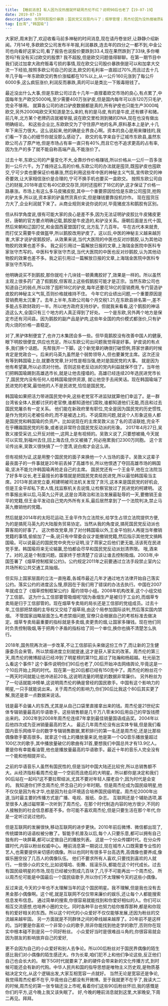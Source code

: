 ```yaml
---
title: 【睡前消息】有人因为没热搜就怀疑周杰伦不红？说明90后也老了【19-07-19】
date: 2019-07-19
description: 东阿阿胶股价暴跌；国民党又双叕内斗了；烟草管理；周杰伦因为没热搜被质疑。
tag: [台湾","韩国瑜"]
---
```


大家好,周末到了,欢迎收看马前多神秘的时间消息,现在请丹卷坐好,让静静介绍新闻。7月14号,多欧欧交公司发布半年报,利润暴跌,连去年的四分之一都不到,中金公司也向看好这家公司,看了报告也说股价要跌到33.4,现在果然跌到了33块,多你嘲苦吗?有没有买过欧交的股票?
我不超股,但是欧交问题值得聊聊。在第一期节目中我们说过加拿大政府贩毒亏损的事情,现在欧交公司股价暴跌倒是可以和加拿大交流一下经验,按照多欧公司自己的说法,欧交的毛利率一直超过70%,而且过去十几年几乎每一年东欧欧交的售价涨幅都在10%以上,从一公斤160元涨到了每公斤6000多,这么疯狂涨价,利润反而暴跌,真的可以是类比一下贩毒赔钱了。

最近没出什么大事,但是东欧公司过去十几年一直撑着欧交市场的良心,有点累了,中国每年生产欧交5000吨,至少需要400万张驴皮,但是国内每年可以杀120万只毛驴,完全不够用。
就算各公司的进口驴皮数据都是真的,所有驴皮也只能生产3000吨欧交,另外2000吨欧交天知道是怎么来的,有的是马皮,有的是牛皮,还有螺子和猪。前几年,北方某个老牌药店就被举报,说在欧交里检测到猪的DNA,现在也没有做出明确结论。
和这些企业比,东欧欧交为了守住原产地的名声,原料基本上是驴,十几年下来压力很大。这么说起来,他的确是业界良心啊。资本的良心是用来赚钱的,我们看一下良心的细节你就没那么感动了。
欧交的名字来自于辽城市东欧县,虽然东欧公司占了原产地,但是市场占有率一直只有40%,而且它也不追求更高的占有率,因为生产的多了就不能自称高端产品,不能涨价了。

过去十年,东欧公司的产量变化不大,全靠炒作价格赚钱,所以价格从一公斤一百多涨到一公斤六千。为了维持这么高的价格,东欧公司的办法就是囤货,既囤驴皮也囤欧交,宁可少卖也要保证价格暴涨,然后利用这些年中医的神秘主义气氛,宣传欧交的神奇要效,让大家相信涨价是合理的,宁可不换手机也要买一盒欧交。
按照东欧公司自己的财报,2018年底它有40亿欧交存货,同时还囤积了18亿的驴,这才保证了价格一路暴涨。市场上有这么多马皮猪皮胶,其中一个重要原因恰恰是东欧公司囤货,抢购的驴太多,所以说,资本家的驴虽然货真价实,但是赚钱要靠投机炒作。
现在囤货压力大了,企业利润就下来了。从商业规则来说你说的对,毕竟猪皮冻和鹅胶有区别。

但从科学角度说,很有可能大家的良心是差不多,因为无法证明驴皮胶比牛皮猪皮更好。唐朝的官方要点明确记载,鹅胶是牛皮造的,和驴没关系。唐朝后面是五代十国,然后宋朝和辽国打仗,和金国西夏盟国打仗,北方乱了几百年。
牛在古代本来就贵,而打仗又需要牛皮做盔甲,所以鹅胶改用驴皮了。这以后,中医的神秘主义越来越厉害,大家才说驴皮鹅胶好。从效果来说,当代大医院的中医也反对炒鹅胶,认为其他动物胶的效果也差不多。
我之前引用过一篇解放日报的文章,上海瑞金医院中医科专家张守杰写的。中医科专家张守杰说,当代大医院的中医也反对炒鹅胶,认为其他动物胶的效果也差不多。我之前引用过一篇解放日报的文章,上海瑞金医院中医科专家张守杰写的。

他明确说买不到鹅胶,那你就吃十几块钱一顿黄鹰胶好了,效果是一样的。所以虽然主观上很多药厂造了假鹅胶,但客观上这些假鹅胶可能才是正宗。当然东欧公司也知道自己的弱点,所以除了囤积18亿的驴皮,每年还要花18亿的营销费用,专门营造驴皮胶的神秘主义气氛,否则价格就维持不住。
今年它的业绩出问题,一个重要原因是营销费用太沉重了。去年上半年,东欧公司每个月交税1.21,在东欧县排名第一,差不多能占东欧财政的一半。所以地方政府支持炒驴。但就我来看看,这个鹅胶的神话造这么大,全国只有三个地方的人真正得到了好处。
一个是东欧,另外两个地方是保定市还有河间县。因为鹅胶的副产品是驴肉,这些年全国的肉价模式都涨价,只有驴肉火烧的价格一直稳定。

对了,黑驴体制便宜了,也许刀木集团会多一些。但毕竟鹅胶没有改善中国人的健康,眼下明胶很便宜,供应也充足。所以东欧公司出问题我觉得是好事。驴皮说的有点多,我们换个话题。
先帮我开一下脚。这个新党章的确很打破惯例,蒋家世袭的时候肯定是党政合一。后来的马英九虽然是个弱势领导人,但也要兼党主席。这次还没有等到韩国瑜上台,就要改党章,针对性是相当强,绝对是国民党的大事。
就是因为他有希望赢,所以必须对付他。否则这些老反动派的党内利益就保不住了。当年他们把韩国瑜踢到高雄选市长,就是让他去撞墙的。高雄已经连续20年选民进党市长了,国民党内没有任何人给韩国瑜提供资源,
就让他空手去闹笑话。现在韩国瑜端了民进党的老窝,最怕他的人不是民进党,恰恰是国民党。

韩国瑜如果把活力带进国民党中央,这些老党官不进监狱就算他们幸运了。是一群台湾省全体人民都讨厌的老官僚,谁都知道他们腐败,谁都知道他们无能,而且和过去国民党屠杀有一定关系。
他们能在新政府里有职位,完全是因为国民党的历史惯性,是作为党的元老被任命的,而不是被选上的。不说腐败问题,就说个人形象这些人都是国民党和韩国瑜的负资产。比如说现在的主席吴敦义出了名的谎话联姓,完全不在乎糟蹋国民党的形象,或者说非常符合国民党反动派的形象。
2017年4月27日,吴敦义接受采访,公开反对统一,这网上是有视频的。吴敦义说了,只要想被捅,今天就可以实现,到福州去住,回上海去住,你又被捅了,何必拖累我们2300万同胞。
这个言论传出来,吴敦义很快搞了一个澄清,说白痴才会这么讲。

但有视频为证,这是用整个国民党的面子来换他一个人当场的面子。吴敦义这辈子最丧面子的一件事就是20年前丢掉了高雄市长,所以他恨透了夺回高雄市场的韩国瑜,坚决不能允许韩国瑜再抢走自己的主席。
国民党还有一个王金平,他在立法院当了好多年议长,老王最擅长的事情就是把国民党卖给民进党,所以最怕韩国瑜当主席。2013年民进党立委,柯建明被司法机关发现了贪污,这本来是国民党的好机会,但是王金平却私下卖人情,找监察机关去说情,让检察官放过了民进党的柯建明。
这件事报出来以后,马英九公开说,这是台湾政治和法治发展最耻辱的一天,要撤销王金平的党籍,但王金平发动自己党内外所有关系,最后居然拿到了一个法院判决,禁止马英九撤销他的党籍。

然后就是2014年的太阳花运动,王金平作为立法院长,给学生占领立法院提供方便,为的是搞死马英九的大陆服务贸易协定。当然从我的角度说,搞死国民党反动派也算客观的好事了。
这次修改党章,除了对付韩国瑜以外,王金平怕别人再提当年撤销党籍的事情,偷偷加了一条,说只有中常委会议才能撤销党籍,然后指示其他党文搞韩国瑜。可以说最近的国民党中央充分证明,没了蒋家之后他们更无能,活该死在民进党手里。韩国瑜将来无论输赢,恐怕都会尽早和国民党反动派划清界限。
哦,酒来了。对的,这是个制度问题。国家终于想清楚了应该让谁去控制吸烟。2003年,中国签署了《烟草控制框架公约》。公约规定2011年之前要通过立法手段禁止室内公共场所和公共交通工具抽烟。

但实际上国家层面的立法一直拖着,各城市最近几年才通过地方法律开始自己落实公约。落实公约的进度这么慢,原因在于我们用了错误的办法去执行。中国在2007年就成立了《烟草控制框架公约》履约领导小组。2008年机构改革,这个小组交给了工信部。
这为什么工信部要管吸烟呢?因为香烟生产是被归于工业的,而烟草专卖局是归于工信部管的。现在烟草专卖局的局长还是工信部的党组成员。过去十年,工信部把禁烟的主导权又交给了烟草局,由这个局参加国际谈判,然后落实国内禁烟。
不管国家战略层面怎么考虑禁烟问题,官僚只会根据自己的考核标准去做决定。烟草专卖局最重要的指标就是多卖烟,卖更贵的烟,让国家多赚钱。现在他们同时负责控制吸烟,等于把两个矛盾的指标给了同一个单位,换你也搞不清楚怎么执行。

2018年,国务院再次进一步改革,不让工信部前头来做这份工作了,而让新的卫生健康委员会来管。所以禁烟进度立刻就提速,这才是获人家实的改革。周杰伦的第三天,周杰伦的微博超话已经冲到了明星榜的第11位,超过了陆瀚和杨超越。杜光丽怎么看这个事件?
这个事件说明你们90后也老了,00后开始冲击网络舆论,毕竟这是一个10后开始上网的时代。现在第一批20后都已经有150克中了。周杰伦的粉丝花个一两天时间就能让他冲进前20名,这说明流量的明星的数据非常廉价。
另外粉丝为了一句话就能冲榜单,这说明周杰伦的确是曾经的国民歌手。中国有这个影响力的明星,一只手就能说出来。关于周杰伦的影响力,你们90后比我这个80后其实更了解,我还是拿一点数据来说话。

钱是最不会骗人的东西,尤其是从自己口袋里直接拿出来的钱。周杰伦是21世纪实体专辑销量最高的华语歌手。这些销售额是几千万八零末90后用自己的早饭钱攒出来的。2002年到2008年周杰伦连续7年拿到最佳销量国语成品奖。2004年以后他四次成为亚洲销量最高的艺人。
最近几年周杰伦没有出实体专辑,但是我们看国内音乐网络平台的数字专辑销售数据,累积排行的第一名还是周杰伦,还是比那些偶像歌手要高很多。就拿这个线上的播放量来说,他是第一个QQ音乐播放量超过100亿次的歌手,其中播放量破亿的歌曲有31首,要想我们中国总共才有13.9亿人。
要是你有幸能看油管,他也是播放量最高的华语歌手。最近十年的音乐人完全没有一个能和他相提并论。

之前的华语音乐人虽然有国民性的,但是当时中国大陆还比较穷,所以总销售额不大。从经济指标看周杰伦是一个空前而且绝后的大明星。所以都你是决定和我们90后站在一起吗?这不要拉帮结派,尤其不要对年轻人摆老自个,因为时代是会变的。
我知道你们怀念周杰伦,怀念自己的少年时期。但是周杰伦成为国民级明星,他不仅仅是因为有才华,也是因为社会环境适合培养国民级明星。周杰伦2000年出道,当时最主要的传播方式是广播、电视、报纸、杂志。
互联网还是个辅助选项,甚至很多人通过磁带第一次听到了周杰伦。在那个时代制造内容的地方很少,不同的人接触到的社会信息都差不多。你可能不喜欢周杰伦,但是只要生活在那个年代,你是一定听过说过他的。

但是互联网的发展很快,移动互联网的进步更快。2010年前后微博、微信都出现了,传统媒体的话语权被分散了。智能手机普及以后,每个人只要乐意,都可以拥有自己独有的一块屏幕,都可以定做自己的播放列表。
这是一个分众传媒时代。在分众传媒时代,内容以粉丝权威中心。睡前消息第一期说过,现在城市人口既需要专业性的艺人,也需要提供亲切感的偶像。所以也同时有很多平台高选秀,高偶像也要养成,像娱乐圈空投了几百人的偶像队伍。
他们不要求所有人喜欢,只要找到喜欢的人就行。一些很小众的文化,比如说嘻哈、街舞、摇滚乐队,都能在这个时代成长。过去有国民级明星的市场,现在已经被分割成几百块了,几乎不可能再出一个周杰伦。
所以周杰伦可能是中国最后一个国民级歌手,所以你们不太理解今天的这些小偶像。

反过来说,今天的少年也不太理解当年的这个国民明星。我不理解,但是我也没有去黑金那小偶像啊。这个呢,就是互联网不仅仅带来廉价的娱乐,还让每个人都能搜索信息发布信息。
通过简单的搜索,你很容易就能找到和你爱好相似的人。你们可以相互交流感想,也培养小圈的文化。同时各种平台也努力给你推荐那种,都是和你现有的爱好相关的东西。所以这个时代的小众爱好不仅仅能够发展,还因为粉丝的交流越来越牢固。
另一方面就是不同群体之间的牵线越来越厚了。20年前不是这样的。当时要是你喜欢一个非常小众的歌手,除非你能找到他走学的歌厅,否则你在现实中根本碰不到是另一个同好粉丝。
小众爱好当时是很难战斗角的,你很容易就会因为朋友的影响放弃自己的爱好,

更不会因为自己的小众爱好和别人去争论。所以00后粉丝对于国民界偶像的陌生感比我们对小偶像的陌生感还大。作为长辈,咱们犯不上和他们争论这些,反正他们自己也会长大的。
眼下5G时代就要来了,新的硬件会带来新的文化传播方式,到时候可能还会有新的代购。中华人民共和国的指导思想是唯物主义历史观,是物质基础决定文化,从这个逻辑出发,大家互相宽容一点就好。
当然无论是宽容还是争论,我觉得周杰伦都不在乎,毕竟他自己都没有开微博。至于我就更不在乎了,我读大二的时候,周杰伦的第一张专辑还没上市呢,看着你们这些90后粉丝怀旧,我的感慨是你们的平方,这今晚上我又该失眠了。
好,今晚的睡前消息就到这里,大家晚安,下周二再见。拜拜。

